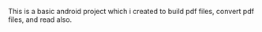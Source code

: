 This is a basic android project which i created to build pdf files, convert pdf files, and read also.
